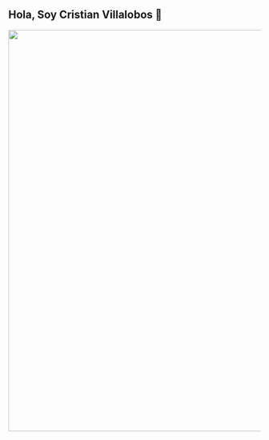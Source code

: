 ## Hola, Soy Cristian Villalobos 👋

<img src="https://th.bing.com/th/id/OIG4.2UiWBKUXjqYB1z9GDj62?pid=ImgGn" width="800px" heigth="200px">
